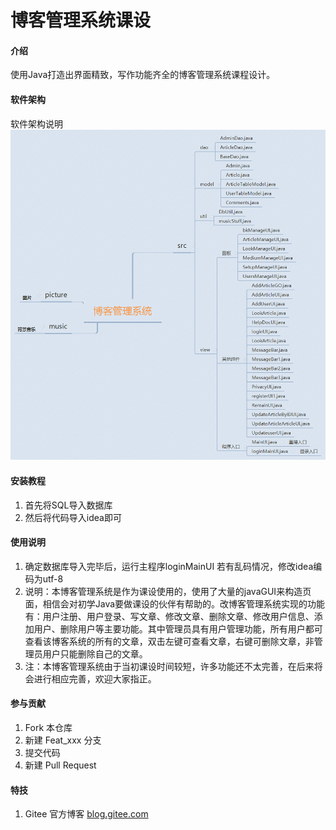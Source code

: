 # 博客管理系统课设

#### 介绍
使用Java打造出界面精致，写作功能齐全的博客管理系统课程设计。

#### 软件架构
软件架构说明
![输入图片说明](src/top/picture/structure.png)




#### 安装教程

1.  首先将SQL导入数据库
2.  然后将代码导入idea即可


#### 使用说明

1.  确定数据库导入完毕后，运行主程序loginMainUI 若有乱码情况，修改idea编码为utf-8
2.  说明：本博客管理系统是作为课设使用的，使用了大量的javaGUI来构造页面，相信会对初学Java要做课设的伙伴有帮助的。改博客管理系统实现的功能有：用户注册、用户登录、写文章、修改文章、删除文章、修改用户信息、添加用户、删除用户等主要功能。其中管理员具有用户管理功能，所有用户都可查看该博客系统的所有的文章，双击左键可查看文章，右键可删除文章，非管理员用户只能删除自己的文章。
3.  注：本博客管理系统由于当初课设时间较短，许多功能还不太完善，在后来将会进行相应完善，欢迎大家指正。

#### 参与贡献

1.  Fork 本仓库
2.  新建 Feat_xxx 分支
3.  提交代码
4.  新建 Pull Request


#### 特技

1.  Gitee 官方博客 [blog.gitee.com](https://blog.gitee.com)
